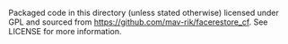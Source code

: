 Packaged code in this directory (unless stated otherwise) licensed under GPL and sourced from https://github.com/mav-rik/facerestore_cf. See LICENSE for more information.